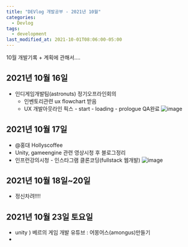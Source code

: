 ```yaml
---
title: "DEVlog 개발공부 - 2021년 10월"
categories:
  - Devlog
tags:
  - development
last_modified_at: 2021-10-01T08:06:00-05:00
---
```


10월 개발기록 + 계획에 관해서....

## 2021년 10월 16일

- 인디게임개발팀(astronuts) 정기오프라인회의
  - 인벤토리관련 ux flowchart 받음
  - UX 개발아웃라인 픽스 - start - loading - prologue QA완료
    ![image](https://user-images.githubusercontent.com/69496570/137623463-9dd99adb-1901-4258-a032-74de4f2320f1.png)

## 2021년 10월 17일

- @홍대 Hollyscoffee
- Unity, gameengine 관련 영상시청 후 블로그정리
- 인프런강의시청 - 인스타그램 클론코딩(fullstack 웹개발)
  ![image](https://user-images.githubusercontent.com/69496570/137623576-56f87da8-e2ce-49e2-8e04-be67f01eb70f.png)

## 2021년 10월 18일~20일

- 정신차려!!!!

## 2021년 10월 23일 토요일

- unity ) 베르의 게임 개발 유튜브 : 어몽어스(amongus)만들기
-
